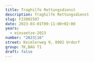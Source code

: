```yaml
---
title: Traghilfe Rettungsdienst
description: Traghilfe Rettungsdienst
slug: F23002507
date: 2023-03-01T09:11:00+02:00
years:
  - einsaetze-2023
number: "2023|16"
street: Keimlerweg 9, 8902 Urdorf
group: TK,BAG T1
draft: false
---
```

